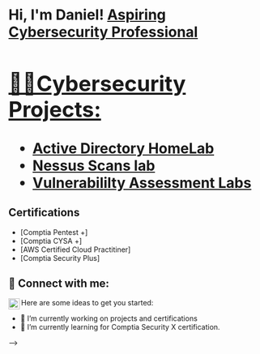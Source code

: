 <h1>Hi, I'm Daniel! <a href="https://www.linkedin.com/in/daniel-asaam24/"> Aspiring Cybersecurity Professional
 

<h2>👨‍💻Cybersecurity Projects:</h2>

  - [Active Directory HomeLab](https://github.com/cybergdanie)
  - [Nessus Scans lab ](https://github.com/cybergdanie)
  - [Vulnerabililty Assessment Labs](https://github.com/cybergdanie)

<h2>Certifications</h2>

- [Comptia Pentest +]
- [Comptia CYSA +]
- [AWS Certified Cloud Practitiner]
- [Comptia Security Plus]


<h2> 🤳 Connect with me:</h2>


[<img align="left" alt="daniel-asaam24 | LinkedIn" width="22px" src="https://cdn.jsdelivr.net/npm/simple-icons@v3/icons/linkedin.svg" />][linkedin]


[linkedin]: https://www.linkedin.com/in/daniel-asaam24



Here are some ideas to get you started:

- 🔭 I’m currently working on projects and certifications
- 🌱 I’m currently learning for Comptia Security X certification.


-->
